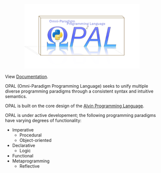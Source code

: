 <p align=center><img src=https://github.com/Antonio-Iijima/OPAL/blob/main/logo.png width=75%></p>

View [Documentation](https://antonio-iijima.github.io/OPAL/).

OPAL (Omni-Paradigm Programming Language) seeks to unify multiple diverse programming paradigms through a consistent syntax and intuitive semantics.

OPAL is built on the core design of the [Alvin Programming Language](https://github.com/Antonio-Iijima/alvin).

OPAL is under active developement; the following programming paradigms have varying degrees of functionality:

- Imperative
  - Procedural
  - Object-oriented
- Declarative
  - Logic
- Functional
- Metaprogramming
  - Reflective




